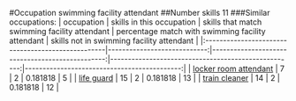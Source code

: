 #Occupation swimming facility attendant
##Number skills 11
###Similar occupations:
| occupation                                        |   skills in this occupation |   skills that match swimming facility attendant |   percentage match with swimming facility attendant |   skills not in swimming facility attendant |
|:--------------------------------------------------|----------------------------:|------------------------------------------------:|----------------------------------------------------:|--------------------------------------------:|
| [locker room attendant](locker_room_attendant.md) |                           7 |                                               2 |                                            0.181818 |                                           5 |
| [life guard](life_guard.md)                       |                          15 |                                               2 |                                            0.181818 |                                          13 |
| [train cleaner](train_cleaner.md)                 |                          14 |                                               2 |                                            0.181818 |                                          12 |

